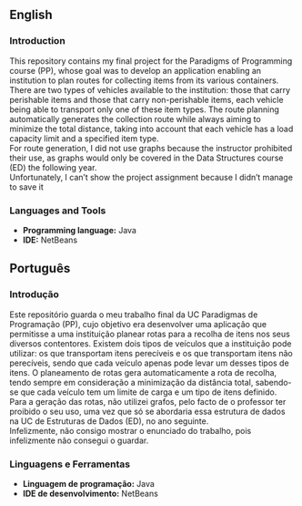 ## English

### Introduction
This repository contains my final project for the Paradigms of Programming course (PP), whose goal was to develop an application enabling an institution to plan routes for collecting items from its various containers. There are two types of vehicles available to the institution: those that carry perishable items and those that carry non-perishable items, each vehicle being able to transport only one of these item types. The route planning automatically generates the collection route while always aiming to minimize the total distance, taking into account that each vehicle has a load capacity limit and a specified item type.  
For route generation, I did not use graphs because the instructor prohibited their use, as graphs would only be covered in the Data Structures course (ED) the following year.  
Unfortunately, I can’t show the project assignment because I didn’t manage to save it

### Languages and Tools
- **Programming language:** Java  
- **IDE:** NetBeans

## Português

### Introdução
Este repositório guarda o meu trabalho final da UC Paradigmas de Programação (PP), cujo objetivo era desenvolver uma aplicação que permitisse a uma instituição planear rotas para a recolha de itens nos seus diversos contentores. Existem dois tipos de veículos que a instituição pode utilizar: os que transportam itens perecíveis e os que transportam itens não perecíveis, sendo que cada veículo apenas pode levar um desses tipos de itens. O planeamento de rotas gera automaticamente a rota de recolha, tendo sempre em consideração a minimização da distância total, sabendo-se que cada veículo tem um limite de carga e um tipo de itens definido.  
Para a geração das rotas, não utilizei grafos, pelo facto de o professor ter proibido o seu uso, uma vez que só se abordaria essa estrutura de dados na UC de Estruturas de Dados (ED), no ano seguinte.  
Infelizmente, não consigo mostrar o enunciado do trabalho, pois infelizmente não consegui o guardar.

### Linguagens e Ferramentas
- **Linguagem de programação:** Java  
- **IDE de desenvolvimento:** NetBeans
